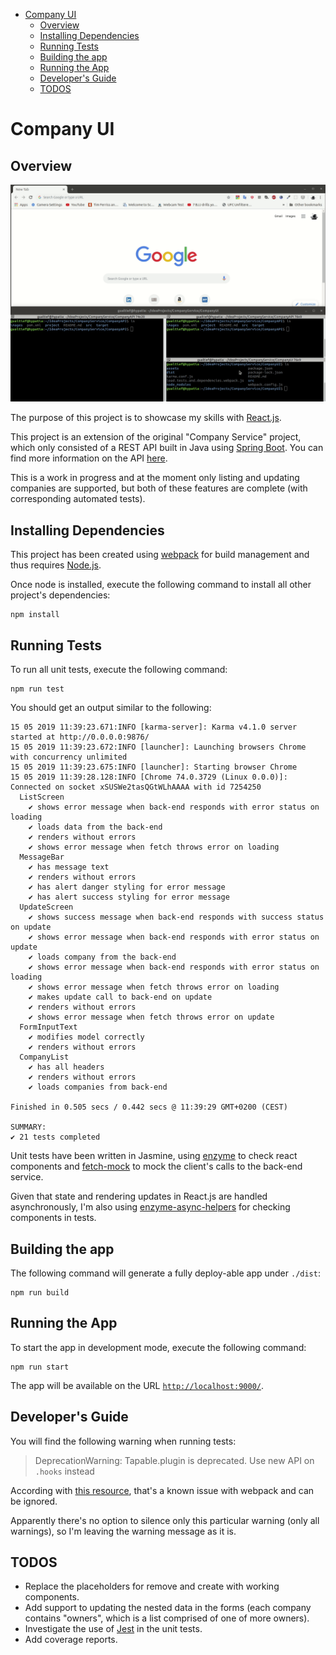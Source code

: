 <!-- TOC depthFrom:1 depthTo:6 withLinks:1 updateOnSave:1 orderedList:0 -->

- [Company UI](#company-ui)
	- [Overview](#overview)
	- [Installing Dependencies](#installing-dependencies)
	- [Running Tests](#running-tests)
	- [Building the app](#building-the-app)
	- [Running the App](#running-the-app)
	- [Developer's Guide](#developers-guide)
	- [TODOS](#todos)

<!-- /TOC -->


# Company UI

## Overview

![](./images/running_the_app.gif)

The purpose of this project is to showcase my skills with [React.js](https://reactjs.org/).

This project is an extension of the original "Company Service" project, which only consisted of a REST API built in Java using [Spring Boot](https://spring.io/projects/spring-boot). You can find more information on the API [here](../CompanyAPI).

This is a work in progress and at the moment only listing and updating companies are supported, but both of these features are complete (with corresponding automated tests).

## Installing Dependencies

This project has been created using [webpack](https://webpack.js.org/) for build management and thus requires [Node.js](https://nodejs.org/en/).

Once node is installed, execute the following command to install all other project's dependencies:

    npm install

## Running Tests

To run all unit tests, execute the following command:

    npm run test

You should get an output similar to the following:

    15 05 2019 11:39:23.671:INFO [karma-server]: Karma v4.1.0 server started at http://0.0.0.0:9876/
    15 05 2019 11:39:23.672:INFO [launcher]: Launching browsers Chrome with concurrency unlimited
    15 05 2019 11:39:23.675:INFO [launcher]: Starting browser Chrome
    15 05 2019 11:39:28.128:INFO [Chrome 74.0.3729 (Linux 0.0.0)]: Connected on socket xSUSWe2tasQGtWLhAAAA with id 7254250
      ListScreen
        ✔ shows error message when back-end responds with error status on loading
        ✔ loads data from the back-end
        ✔ renders without errors
        ✔ shows error message when fetch throws error on loading
      MessageBar
        ✔ has message text
        ✔ renders without errors
        ✔ has alert danger styling for error message
        ✔ has alert success styling for error message
      UpdateScreen
        ✔ shows success message when back-end responds with success status on update
        ✔ shows error message when back-end responds with error status on update
        ✔ loads company from the back-end
        ✔ shows error message when back-end responds with error status on loading
        ✔ shows error message when fetch throws error on loading
        ✔ makes update call to back-end on update
        ✔ renders without errors
        ✔ shows error message when fetch throws error on update
      FormInputText
        ✔ modifies model correctly
        ✔ renders without errors
      CompanyList
        ✔ has all headers
        ✔ renders without errors
        ✔ loads companies from back-end

    Finished in 0.505 secs / 0.442 secs @ 11:39:29 GMT+0200 (CEST)

    SUMMARY:
    ✔ 21 tests completed

Unit tests have been written in Jasmine, using [enzyme](https://airbnb.io/enzyme/) to check react components and [fetch-mock](http://www.wheresrhys.co.uk/fetch-mock/) to mock the client's calls to the back-end service.

Given that state and rendering updates in React.js are handled asynchronously, I'm also using [enzyme-async-helpers](https://github.com/zth/enzyme-async-helpers) for checking components in tests.

## Building the app

The following command will generate a fully deploy-able app under `./dist`:

    npm run build

## Running the App

To start the app in development mode, execute the following command:

    npm run start

The app will be available on the URL [`http://localhost:9000/`](http://localhost:9000/).

## Developer's Guide

You will find the following warning when running tests:

> DeprecationWarning: Tapable.plugin is deprecated. Use new API on `.hooks` instead

According with [this resource](https://github.com/webpack/webpack/issues/6568), that's a known issue with webpack and can be ignored.

Apparently there's no option to silence only this particular warning (only all warnings), so I'm leaving the warning message as it is.

## TODOS

- Replace the placeholders for remove and create with working components.
- Add support to updating the nested data in the forms (each company contains "owners", which is a list comprised of one of more owners).
- Investigate the use of [Jest](https://jestjs.io/) in the unit tests.
- Add coverage reports.
